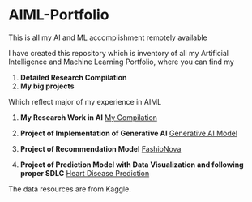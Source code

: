 # AIML-Portfolio
This is all my AI and ML accomplishment remotely available


I have created this repository which is inventory of all my Artificial Intelligence and Machine Learning Portfolio, where you can find my
1. **Detailed Research Compilation**
2. **My big projects**

Which reflect major of my experience in AIML

1. **My Research Work in AI**
[My Compilation](https://github.com/brittybidari/MachineLearning/blob/d8c31db9dafd401fe13c7b37faab3114be97bfa9/README.md)

2. **Project of Implementation of Generative AI**
[Generative AI Model](https://github.com/brittybidari/GenerativeAI.git)

3. **Project of Recommendation Model**
[FashioNova](https://github.com/brittybidari/FashionRecSys.git)

4. **Project of Prediction Model with Data Visualization and following proper SDLC**
[Heart Disease Prediction](https://github.com/brittybidari/FashionRecSys.git)

The data resources are from Kaggle.

